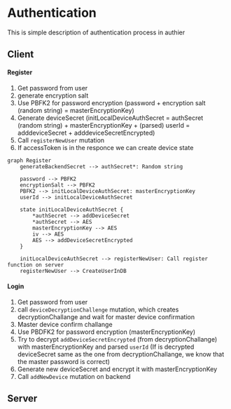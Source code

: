 # Authentication

This is simple description of authentication process in authier

## Client

#### Register

1. Get password from user
2. generate encryption salt
3. Use PBFK2 for password encryption (password + encryption salt (random string) = masterEncryptionKey)
4. Generate deviceSecret (initLocalDeviceAuthSecret = authSecret (random string) + masterEncryptionKey + (parsed) userId = adddeviceSecret + adddeviceSecretEncrypted)
5. Call `registerNewUser` mutation
6. If accessToken is in the responce we can create device state

```mermaid
graph Register
    generateBackendSecret --> authSecret*: Random string

    password --> PBFK2
    encryptionSalt --> PBFK2
    PBFK2 --> initLocalDeviceAuthSecret: masterEncryptionKey
    userId --> initLocalDeviceAuthSecret

    state initLocalDeviceAuthSecret {
        *authSecret --> addDeviceSecret
        *authSecret --> AES
        masterEncryptionKey --> AES
        iv --> AES
        AES --> addDeviceSecretEncrypted
    }

    initLocalDeviceAuthSecret --> registerNewUser: Call register function on server
    registerNewUser --> CreateUserInDB
```

#### Login

1. Get password from user
2. call `deviceDecryptionChallenge` mutation, which creates decryptionChallange and wait for master device confirmation
3. Master device confirm challange
4. Use PBDFK2 for password encryption (masterEncryptionKey)
5. Try to decrypt `addDeviceSecretEncrypted` (from decryptionChallange) with masterEncryptionKey and parsed `userId`
   (If is decrypted deviceSecret same as the one from decryptionChallange, we know that the master password is correct)
6. Generate new deviceSecret and encrypt it with masterEncryptionKey
7. Call `addNewDevice` mutation on backend

## Server
